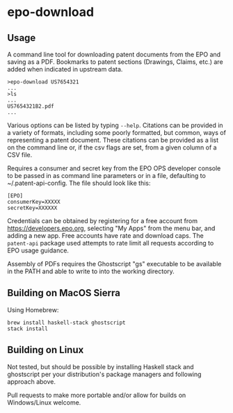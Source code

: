 # epo-download

## Usage

A command line tool for downloading patent documents from the EPO and saving as a PDF. Bookmarks to patent sections (Drawings, Claims, etc.) are added when indicated in upstream data.

```
>epo-download US7654321
...
>ls
...
US7654321B2.pdf
...
```
Various options can be listed by typing `--help`. Citations can be provided in a variety of formats, including some poorly formatted, but common, ways of representing a patent document.  These citations can be provided as a list on the command line or, if the csv flags are set, from a given column of a CSV file.

Requires a consumer and secret key from the EPO OPS developer console to be passed in as command line parameters or in a file, defaulting to ~/.patent-api-config. The file should look like this:

```
[EPO]
consumerKey=XXXXX
secretKey=XXXXXX
```

Credentials can be obtained by registering for a free account from https://developers.epo.org, selecting "My Apps" from the menu bar, and adding a new app. Free accounts have rate and download caps.  The `patent-api` package used attempts to rate limit all requests according to EPO usage guidance.

Assembly of PDFs requires the Ghostscript "gs" executable to be available in the PATH and able to write to into the working directory.

## Building on MacOS Sierra

Using Homebrew:

```
brew install haskell-stack ghostscript
stack install
```

## Building on Linux

Not tested, but should be possible by installing Haskell stack and ghostscript per your distribution's package managers and following approach above.

Pull requests to make more portable and/or allow for builds on Windows/Linux welcome.
